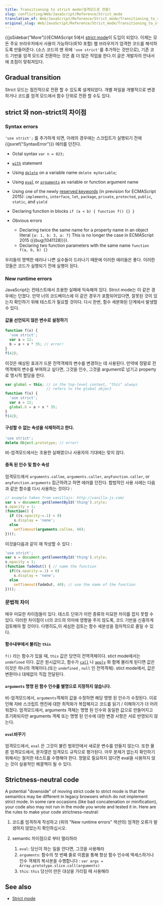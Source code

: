 ```yaml
---
title: Transitioning to strict mode(엄격모드로 전환)
slug: conflicting/Web/JavaScript/Reference/Strict_mode
translation_of: Web/JavaScript/Reference/Strict_mode/Transitioning_to_strict_mode
original_slug: Web/JavaScript/Reference/Strict_mode/Transitioning_to_strict_mode
---
```

{{jsSidebar("More")}}ECMAScript 5에서 [strict mode](/en-US/docs/JavaScript/Strict_mode)이 도입이 되었다. 이제는 모든 주요 브라우저에서 사용이 가능하다(IE10 포함) 웹 브라우저가 엄격한 코드를 해석하도록 만들어준다. (소스 코드의 맨 위에 `'use strict'`를 추가하는 것만으로), 기존 코드 기반을 엄격 모드로 전환하는 것은 좀 더 많은 작업을 한다.이 글은 개발자의 안내서에 초점이 맞춰져있다.

## Gradual transition

Strict 모드는 점진적으로 전환 할 수 있도록 설계되었다. 개별 파일을 개별적으로 변경하거나 코드를 엄격 모드에서 함수 단위로 전환 할 수도 있다.

## strict 와 non-strict의 차이점

### Syntax errors

`'use strict';` 를 추가하게 되면, 아래의 경우에는 스크립트가 실행되기 전에{{jsxref("SyntaxError")}} 에러를 던진다.

- Octal syntax `var n = 023;`
- [`with`](/en-US/docs/Web/JavaScript/Reference/Statements/with) statement
- Using [`delete`](/en-US/docs/Web/JavaScript/Reference/Operators/delete) on a variable name `delete myVariable`;
- Using [`eval`](/en-US/docs/Web/JavaScript/Reference/Global_Objects/eval) or [`arguments`](/en-US/docs/Web/JavaScript/Reference/Functions/arguments) as variable or function argument name
- Using one of the newly [reserved keywords](/en-US/docs/Web/JavaScript/Reference/Lexical_grammar#Keywords) (in prevision for ECMAScript 2015): `implements`, `interface`, `let`, `package`, `private`, `protected`, `public`, `static`, and `yield`
- Declaring function in blocks `if (a < b) { function f() {} }`
- Obvious errors

  - Declaring twice the same name for a property name in an object literal `{a: 1, b: 3, a: 7}` This is no longer the case in ECMAScript 2015 ({{bug(1041128)}}).
  - Declaring two function parameters with the same name `function f(a, b, b) {}`

우리들의 명백한 에러나 나쁜 실수들이 드러나기 때문에 이러한 에러들은 좋다. 이러한 것들은 코드가 실행되기 전에 실행이 된다.

### New runtime errors

JavaScript는 컨테스트에서 조용한 실패에 익숙해져 있다. Strict mode는 이 같은 경우에는 던졌다. 만약 너의 코드베이스에 이 같은 경우가 포함되어있다면, 잘못된 것이 있는지 확인하기 위해 테스트가 필요할 것이다. 다시 한번, 함수 세분화된 단계에서 발생할 수 있다.

#### 값을 선언되지 않은 변수로 설정하기

```js
function f(x) {
  'use strict';
  var a = 12;
  b = a + x * 35; // error!
}
f(42);
```

이것은 예상된 효과가 드문 전역객체의 변수를 변경하는 데 사용된다. 만약에 정말로 전역객체의 변수를 부여하고 싶다면, 그것을 인수, 그것을 argument로 넘기고 property로 명시적 할당을 한다.

```js
var global = this; // in the top-level context, "this" always
                   // refers to the global object
function f(x) {
  'use strict';
  var a = 12;
  global.b = a + x * 35;
}
f(42);
```

#### 구성할 수 없는 속성을 삭제하려고 한다.

```js
'use strict';
delete Object.prototype; // error!
```

비-엄격모드에서는 조용한 실패였으나 사용자의 기대에는 맞지 않다.

#### 중독 된 인수 및 함수 속성

엄격모드에서 `arguments.callee`, `arguments.caller`, `anyFunction.caller`, or `anyFunction.arguments` 접근하려고 하면 에러를 던진다. 합법적인 사용 사례는 다음과 같은 함수를 다시 사용하는 것이다 :

```js
// example taken from vanillajs: http://vanilla-js.com/
var s = document.getElementById('thing').style;
s.opacity = 1;
(function() {
  if ((s.opacity-=.1) < 0)
    s.display = 'none';
  else
    setTimeout(arguments.callee, 40);
})();
```

이것을다음과 같이 재 작성할 수 있다 :

```js
'use strict';
var s = document.getElementById('thing').style;
s.opacity = 1;
(function fadeOut() { // name the function
  if((s.opacity-=.1) < 0)
    s.display = 'none';
  else
    setTimeout(fadeOut, 40); // use the name of the function
})();
```

### 문법적 차이

매우 미묘한 차이점들이 있다. 테스트 단위가 이런 종류의 미묘한 차이를 잡지 못할 수 있다. 이러한 차이점이 너의 코드의 의미에 영향을 주지 않도록, 코드 기반을 신중하게 검토해야 할 것이다. 다행히도,이 세심한 검토는 함수 세분성을 점차적으로 줄일 수 있다.

#### 함수내부에서 불리는 `this`

`f()` 라는 함수가 있을 때, `this` 값은 당연히 전역객체이다. stict mode에서는 `undefined` 이다. 값은 원시값이고, 함수가 [`call`](/en-US/docs/Web/JavaScript/Reference/Global_Objects/Function/call) 나 [`apply`](/en-US/docs/Web/JavaScript/Reference/Global_Objects/Function/apply) 화 함께 불리게 된다면 값은 이것은 하나의 객체이다.(또는 `undefined` , `null` 인 전역객체). stict mode에서, 값은 변환이나 대체없이 직접 전달된다.

#### `arguments` 명명 된 함수 인수를 별명으로 지정하지 않습니다.

비-엄격모드에서, `arguments`객체의 값을 수정하면 해당 명명 된 인수가 수정된다. 이로 인해 자바 스크립트 엔진에 대한 최적화가 복잡해지고 코드를 읽기 / 이해하기가 더 어려워졌다. 엄격모드에서, arguments 객체는 명명 된 인수와 동일한 값으로 만들어지고 초기화되지만 arguments 객체 또는 명명 된 인수에 대한 변경 사항은 서로 반영되지 않는다.

#### `eval`바꾸기

엄격모드에서, `eval` 은 그것이 불린 범위안에서 새로운 변수를 만들지 않는다. 또한 물론 엄격모드에서, 문자열은 엄격모드 규칙으로 평가된다. 아무 문제가 없는지 확인하기 위해서는 철저한 테스트를 수행해야 한다. 정말로 필요하지 않다면 eval을 사용하지 않는 것이 실용적인 해결책이 될 수 있다.

## Strictness-neutral code

A potential "downside" of moving strict code to strict mode is that the semantics may be different in legacy browsers which do not implement strict mode. In some rare occasions (like bad concatenation or minification), your code also may not run in the mode you wrote and tested it in. Here are the rules to make your code strictness-neutral:

1.  코드를 엄격하게 작성하고 (위의 "New runtime errors" 섹션의) 엄격한 오류가 발생하지 않았는지 확인하십시오.
2.  semantic 차이점으로 부터 멀리하라

    1.  `eval`: 당신이 하는 일을 안다면, 그것을 사용해라
    2.  `arguments`: 함수의 첫 번째 줄로 이름을 통해 항상 함수 인수에 액세스하거나 인수 객체의 복사본을 수행합니다 :
        `var args = Array.prototype.slice.call(arguments)`
    3.  `this`: `this` 당신이 만든 대상을 가리킬 때 사용해라

## See also

- [Strict mode](/en-US/docs/Web/JavaScript/Reference/Strict_mode)
